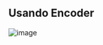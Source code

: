 ## Usando Encoder

![image](https://github.com/DiogoRodriguees/PROJETOS_COMPUTACAO_FISICA/assets/92277603/d7134e1e-d71e-4772-9dee-31f750efb6db)
